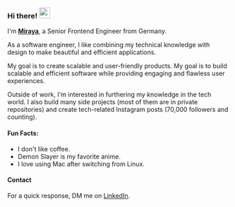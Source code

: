 ### Hi there! <img src="https://emojis.slackmojis.com/emojis/images/1536351075/4594/blob-wave.gif" width="25"/>

I'm [**Miraya**](https://miraya.tech), a Senior Frontend Engineer from Germany.

As a software engineer, I like combining my technical knowledge with design to make beautiful and efficient applications. 

My goal is to create scalable and user-friendly products. My goal is to build scalable and efficient software while providing engaging and flawless user experiences.

Outside of work, I'm interested in furthering my knowledge in the tech world. I also build many side projects (most of them are in private repositories) and create tech-related Instagram posts (70,000 followers and counting).

#### Fun Facts:
- I don't like coffee.
- Demon Slayer is my favorite anime.
- I love using Mac after switching from Linux.

#### Contact
 For a quick response, DM me on [LinkedIn](https://www.linkedin.com/in/mirayaabrodi/). 
